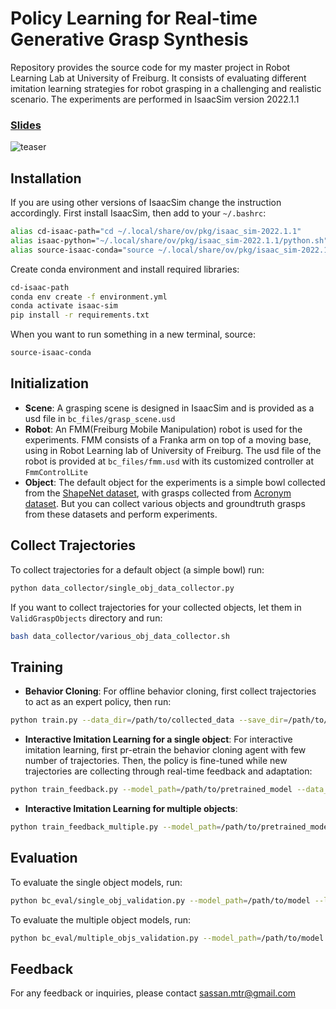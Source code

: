 # Policy Learning for Real-time Generative Grasp Synthesis
Repository provides the source code for my master project in Robot Learning Lab at University of Freiburg. It consists of evaluating different imitation learning strategies for robot grasping in a challenging and realistic scenario. The experiments are performed in IsaacSim version 2022.1.1
### [Slides](https://sassanmtr.github.io/asset/MasterProject.pdf)

![teaser](figures/grasping.gif)
## Installation
 If you are using other versions of IsaacSim change the instruction accordingly. First install IsaacSim, then add to your `~/.bashrc`:
```bash
alias cd-isaac-path="cd ~/.local/share/ov/pkg/isaac_sim-2022.1.1"
alias isaac-python="~/.local/share/ov/pkg/isaac_sim-2022.1.1/python.sh"
alias source-isaac-conda="source ~/.local/share/ov/pkg/isaac_sim-2022.1.1/setup_conda_env.sh"
```
Create conda environment and install required libraries:

```bash
cd-isaac-path
conda env create -f environment.yml
conda activate isaac-sim
pip install -r requirements.txt
```

When you want to run something in a new terminal, source:

```bash
source-isaac-conda
```

## Initialization
* **Scene**: A grasping scene is designed in IsaacSim and is provided as a usd file in `bc_files/grasp_scene.usd`    
* **Robot**: An FMM(Freiburg Mobile Manipulation) robot is used for the experiments. FMM consists of a Franka arm on top of a moving base, using in Robot Learning lab of University of Freiburg. The usd file of the robot is provided at `bc_files/fmm.usd` with its customized controller at `FmmControlLite`  
* **Object**: The default object for the experiments is a simple bowl collected from the [ShapeNet dataset](https://shapenet.org/), with grasps collected from [Acronym dataset](https://github.com/NVlabs/acronym). But you can collect various objects and groundtruth grasps from these datasets and perform experiments.   

## Collect Trajectories
To collect trajectories for a default object (a simple bowl) run:

```bash
python data_collector/single_obj_data_collector.py
```

If you want to collect trajectories for your collected objects, let them in `ValidGraspObjects` directory and run:

```bash
bash data_collector/various_obj_data_collector.sh
```

## Training
* **Behavior Cloning**: For offline behavior cloning, first collect trajectories to act as an expert policy, then run:
```bash
python train.py --data_dir=/path/to/collected_data --save_dir=/path/to/save_model use_wandb=True
```
* **Interactive Imitation Learning for a single object**: For interactive imitation learning, first pr-etrain the behavior cloning agent with few number of trajectories. Then, the policy is fine-tuned while new trajectories are collecting through real-time feedback and adaptation:

```bash
python train_feedback.py --model_path=/path/to/pretrained_model --data_dir=/path/to/collected_data --save_dir=/path/to/save_model use_wandb=True
```

* **Interactive Imitation Learning for multiple objects**:
```bash
python train_feedback_multiple.py --model_path=/path/to/pretrained_model --data_dir=/path/to/collected_data --save_dir=/path/to/save_model use_wandb=True
```

## Evaluation
To evaluate the single object models, run:
```bash
python bc_eval/single_obj_validation.py --model_path=/path/to/model --log=True
```

To evaluate the multiple object models, run:
```bash
python bc_eval/multiple_objs_validation.py --model_path=/path/to/model --log=True
```

## Feedback
For any feedback or inquiries, please contact sassan.mtr@gmail.com